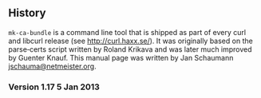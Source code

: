 ## History

`mk-ca-bundle` is a command line tool that is shipped as part of every
curl and libcurl release (see http://curl.haxx.se/). It was originally
based on the parse‐certs script written by Roland Krikava and was later
much improved by Guenter Knauf. This manual page was written by Jan
Schaumann <jschauma@netmeister.org>.

### Version 1.17 5 Jan 2013
